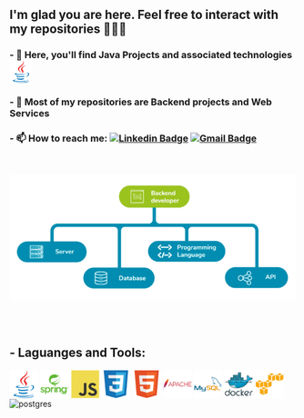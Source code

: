 ## I'm glad you are here. Feel free to interact with my repositories 🧑🏻‍💻


### - 🌱 Here, you'll find Java Projects and associated technologies <img align="center" alt="" height="40" width="40" src="https://raw.githubusercontent.com/devicons/devicon/master/icons/java/java-original.svg">


### - 🌱 Most of my repositories are Backend projects and Web Services


### - 📫 How to reach me:  [![Linkedin Badge](https://img.shields.io/badge/-LinkedIn-blue?style=flat-square&logo=Linkedin&logoColor=white&link=https://www.linkedin.com/in/leoabrantesmelo/)](https://www.linkedin.com/in/leoabrantesmelo/) [![Gmail Badge](https://img.shields.io/badge/-Gmail-c14438?style=flat&logo=Gmail&logoColor=white&link=mailto:rebeccamanzi@gmail.com)](mailto:leoabrantesmelo@gmail.com)

<br />

![Login](https://github.com/leoabrantes/leoabrantes/blob/main/desenvolvimento-backend-768x337.png)

<br />

<div style="display: inline_block"><br>


## - Laguanges and Tools: 
 <img align="center" alt="Java" height="50" width="50" src="https://raw.githubusercontent.com/devicons/devicon/master/icons/java/java-original.svg">        
 <img align="center" alt="Spring" height="50" width="50" src="https://raw.githubusercontent.com/devicons/devicon/master/icons/spring/spring-original-wordmark.svg">
 <img align="center" alt="JS" height="50" width="50" src="https://raw.githubusercontent.com/devicons/devicon/master/icons/javascript/javascript-original.svg">
 <img align="center" alt="CSS3" height="50" width="50" src="https://raw.githubusercontent.com/devicons/devicon/master/icons/css3/css3-original.svg">            
 <img align="center" alt="html" height="50" width="50" src="https://raw.githubusercontent.com/devicons/devicon/master/icons/html5/html5-original.svg"> 
 <img align="center" alt="apache" height="50" width="50" src="https://raw.githubusercontent.com/devicons/devicon/master/icons/apache/apache-original-wordmark.svg">     
 <img align="center" alt="MySql" height="50" width="50" src="https://raw.githubusercontent.com/devicons/devicon/master/icons/mysql/mysql-original-wordmark.svg">
 <img align="center" alt="Doker" height="50" width="50" src="https://raw.githubusercontent.com/devicons/devicon/master/icons/docker/docker-original-wordmark.svg">
 <img align="center" alt="AWS" height="50" width="50" src="https://raw.githubusercontent.com/devicons/devicon/master/icons/amazonwebservices/amazonwebservices-original.svg">
 <img align="center" alt="postgres" height="50" width="50" src="https://user-images.githubusercontent.com/24623425/36042969-f87531d4-0d8a-11e8-9dee-e87ab8c6a9e3.png">
 </div>


<br />
<br />
